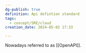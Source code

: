 ```yaml
---
dg-publish: true
definition: Api defintion standard
tags:
  - concept/SRE/cloud
creation_date: 2024-05-02 17:33

---
```

Nowadays referred to as [[OpenAPI]].